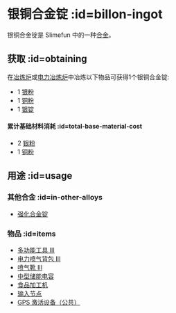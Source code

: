 # 银铜合金锭 :id=billon-ingot

银铜合金锭是 Slimefun 中的一种[合金](/Ingots#alloys)。

## 获取 :id=obtaining

在[冶炼炉](/Smeltery)或[电力冶炼炉](/Electric-Smeltery)中冶炼以下物品可获得1个银铜合金锭:

* 1 [银粉](/Silver-Dust)
* 1 [铜粉](/Copper-Dust)
* 1 [银锭](/Silver-Ingot)

#### 累计基础材料消耗 :id=total-base-material-cost 

* 2 [银粉](/Silver-Dust)
* 1 [铜粉](/Copper-Dust)

## 用途 :id=usage

### 其他合金 :id=in-other-alloys

* [强化合金锭](/Reinforced-Alloy-Ingot)

### 物品 :id=items

* [多功能工具 III](/Multi-Tools)
* [电力喷气背包 III](/Jetpacks)
* [喷气靴 III](/Jet-Boots)
* [中型储能电容](/Energy-Capacitors)
* [食品加工机](/Food-Fabricator)
* [输入节点](/Input-Node)
* [GPS 激活设备（公共）](/GPS-Activation-Device)
